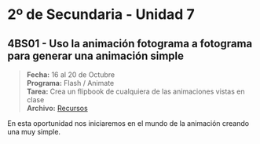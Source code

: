 # 2º de Secundaria - Unidad 7

<div class="currentTheme">

## 4BS01 - Uso la animación fotograma a fotograma para generar una animación simple

> **Fecha:** 16 al 20 de Octubre<br> **Programa:** Flash / Animate<br> **Tarea:** Crea un flipbook de cualquiera de las animaciones vistas en clase<br> **Archivo:** [Recursos](https://app.box.com/s/oyak0bxbumv0jxncq4k3xmmdo9bjtq3t)

En esta oportunidad nos iniciaremos en el mundo de la animación creando una muy simple.

</div>